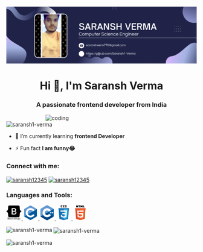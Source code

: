 ![logo](https://github.com/Saransh1-Verma/Saransh1-Verma/blob/main/Blue%20Minimalist%20Profile%20LinkedIn%20Banner.png)
<h1 align="center">Hi 👋, I'm Saransh Verma</h1>
<h3 align="center">A passionate frontend developer from India</h3>
<img align="right" alt="coding" width="400" src="https://camo.githubusercontent.com/cae12fddd9d6982901d82580bdf321d81fb299141098ca1c2d4891870827bf17/68747470733a2f2f6d69726f2e6d656469756d2e636f6d2f6d61782f313336302f302a37513379765349765f7430696f4a2d5a2e676966">

<p align="left"> <img src="https://komarev.com/ghpvc/?username=saransh1-verma&label=Profile%20views&color=0e75b6&style=flat" alt="saransh1-verma" /> </p>

- 🌱 I’m currently learning **frontend Developer**

- ⚡ Fun fact **I am funny😂**

<h3 align="left">Connect with me:</h3>
<p align="left">
<a href="https://www.codechef.com/users/saransh12345" target="blank"><img align="center" src="https://cdn.jsdelivr.net/npm/simple-icons@3.1.0/icons/codechef.svg" alt="saransh12345" height="30" width="40" /></a>
<a href="https://auth.geeksforgeeks.org/user/saransh12345" target="blank"><img align="center" src="https://raw.githubusercontent.com/rahuldkjain/github-profile-readme-generator/master/src/images/icons/Social/geeks-for-geeks.svg" alt="saransh12345" height="30" width="40" /></a>
</p>

<h3 align="left">Languages and Tools:</h3>
<p align="left"> <a href="https://getbootstrap.com" target="_blank" rel="noreferrer"> <img src="https://raw.githubusercontent.com/devicons/devicon/master/icons/bootstrap/bootstrap-plain-wordmark.svg" alt="bootstrap" width="40" height="40"/> </a> <a href="https://www.cprogramming.com/" target="_blank" rel="noreferrer"> <img src="https://raw.githubusercontent.com/devicons/devicon/master/icons/c/c-original.svg" alt="c" width="40" height="40"/> </a> <a href="https://www.w3schools.com/cpp/" target="_blank" rel="noreferrer"> <img src="https://raw.githubusercontent.com/devicons/devicon/master/icons/cplusplus/cplusplus-original.svg" alt="cplusplus" width="40" height="40"/> </a> <a href="https://www.w3schools.com/css/" target="_blank" rel="noreferrer"> <img src="https://raw.githubusercontent.com/devicons/devicon/master/icons/css3/css3-original-wordmark.svg" alt="css3" width="40" height="40"/> </a> <a href="https://www.w3.org/html/" target="_blank" rel="noreferrer"> <img src="https://raw.githubusercontent.com/devicons/devicon/master/icons/html5/html5-original-wordmark.svg" alt="html5" width="40" height="40"/> </a> </p>

<p><img align="left" src="https://github-readme-stats.vercel.app/api/top-langs?username=saransh1-verma&show_icons=true&locale=en&layout=compact" alt="saransh1-verma" /></p>

<p>&nbsp;<img align="center" src="https://github-readme-stats.vercel.app/api?username=saransh1-verma&show_icons=true&locale=en" alt="saransh1-verma" /></p>

<p><img align="center" src="https://github-readme-streak-stats.herokuapp.com/?user=saransh1-verma&" alt="saransh1-verma" /></p>
